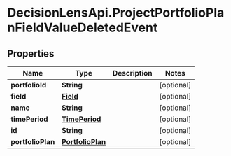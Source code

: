 # DecisionLensApi.ProjectPortfolioPlanFieldValueDeletedEvent

## Properties
Name | Type | Description | Notes
------------ | ------------- | ------------- | -------------
**portfolioId** | **String** |  | [optional] 
**field** | [**Field**](Field.md) |  | [optional] 
**name** | **String** |  | [optional] 
**timePeriod** | [**TimePeriod**](TimePeriod.md) |  | [optional] 
**id** | **String** |  | [optional] 
**portfolioPlan** | [**PortfolioPlan**](PortfolioPlan.md) |  | [optional] 


